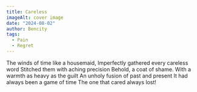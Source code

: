 ```yaml
---
title: Careless
imageAlt: cover image
date: "2024-08-02"
author: Bencity
tags:
  - Pain
  - Regret
---
```


The winds of time like a housemaid,
Imperfectly gathered every careless word
Stitched them with aching precision
Behold, a coat of shame.
With a warmth as heavy as the guilt
An unholy fusion of past and present
It had always been a game of time
The one that cared always lost!
